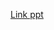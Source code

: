 [Link ppt](https://docs.google.com/presentation/d/18JWyTr2tlJbj33scw2jkvt9qpD6aWZ0udbjWlfW4Ylo/edit?fbclid=IwAR3nHRo86Y1sHvepDB3KzQ4UwLLF-nNmgdYqwUFrZa1NZloJQQH3UXpIO_A#slide=id.gd94ce3854a_4_13)
